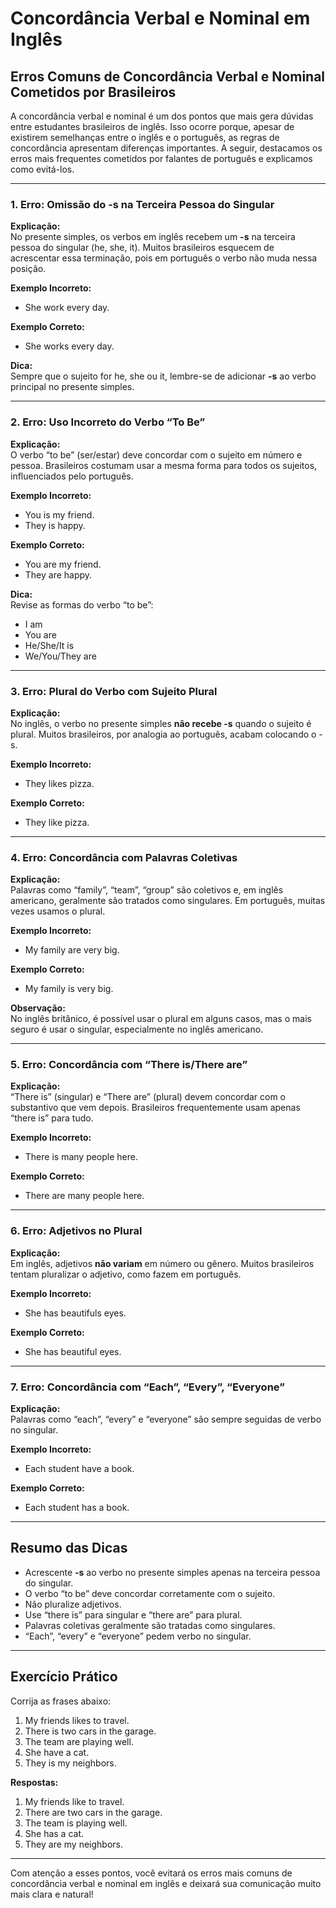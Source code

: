 
# Concordância Verbal e Nominal em Inglês

## Erros Comuns de Concordância Verbal e Nominal Cometidos por Brasileiros

A concordância verbal e nominal é um dos pontos que mais gera dúvidas entre estudantes brasileiros de inglês. Isso ocorre porque, apesar de existirem semelhanças entre o inglês e o português, as regras de concordância apresentam diferenças importantes. A seguir, destacamos os erros mais frequentes cometidos por falantes de português e explicamos como evitá-los.

---

### 1. **Erro: Omissão do -s na Terceira Pessoa do Singular**

**Explicação:**  
No presente simples, os verbos em inglês recebem um **-s** na terceira pessoa do singular (he, she, it). Muitos brasileiros esquecem de acrescentar essa terminação, pois em português o verbo não muda nessa posição.

**Exemplo Incorreto:**  
- She work every day.

**Exemplo Correto:**  
- She works every day.

**Dica:**  
Sempre que o sujeito for he, she ou it, lembre-se de adicionar **-s** ao verbo principal no presente simples.

---

### 2. **Erro: Uso Incorreto do Verbo “To Be”**

**Explicação:**  
O verbo “to be” (ser/estar) deve concordar com o sujeito em número e pessoa. Brasileiros costumam usar a mesma forma para todos os sujeitos, influenciados pelo português.

**Exemplo Incorreto:**  
- You is my friend.
- They is happy.

**Exemplo Correto:**  
- You are my friend.
- They are happy.

**Dica:**  
Revise as formas do verbo “to be”:
- I am
- You are
- He/She/It is
- We/You/They are

---

### 3. **Erro: Plural do Verbo com Sujeito Plural**

**Explicação:**  
No inglês, o verbo no presente simples **não recebe -s** quando o sujeito é plural. Muitos brasileiros, por analogia ao português, acabam colocando o -s.

**Exemplo Incorreto:**  
- They likes pizza.

**Exemplo Correto:**  
- They like pizza.

---

### 4. **Erro: Concordância com Palavras Coletivas**

**Explicação:**  
Palavras como “family”, “team”, “group” são coletivos e, em inglês americano, geralmente são tratados como singulares. Em português, muitas vezes usamos o plural.

**Exemplo Incorreto:**  
- My family are very big.

**Exemplo Correto:**  
- My family is very big.

**Observação:**  
No inglês britânico, é possível usar o plural em alguns casos, mas o mais seguro é usar o singular, especialmente no inglês americano.

---

### 5. **Erro: Concordância com “There is/There are”**

**Explicação:**  
“There is” (singular) e “There are” (plural) devem concordar com o substantivo que vem depois. Brasileiros frequentemente usam apenas “there is” para tudo.

**Exemplo Incorreto:**  
- There is many people here.

**Exemplo Correto:**  
- There are many people here.

---

### 6. **Erro: Adjetivos no Plural**

**Explicação:**  
Em inglês, adjetivos **não variam** em número ou gênero. Muitos brasileiros tentam pluralizar o adjetivo, como fazem em português.

**Exemplo Incorreto:**  
- She has beautifuls eyes.

**Exemplo Correto:**  
- She has beautiful eyes.

---

### 7. **Erro: Concordância com “Each”, “Every”, “Everyone”**

**Explicação:**  
Palavras como “each”, “every” e “everyone” são sempre seguidas de verbo no singular.

**Exemplo Incorreto:**  
- Each student have a book.

**Exemplo Correto:**  
- Each student has a book.

---

## Resumo das Dicas

- Acrescente **-s** ao verbo no presente simples apenas na terceira pessoa do singular.
- O verbo “to be” deve concordar corretamente com o sujeito.
- Não pluralize adjetivos.
- Use “there is” para singular e “there are” para plural.
- Palavras coletivas geralmente são tratadas como singulares.
- “Each”, “every” e “everyone” pedem verbo no singular.

---

## Exercício Prático

Corrija as frases abaixo:

1. My friends likes to travel.
2. There is two cars in the garage.
3. The team are playing well.
4. She have a cat.
5. They is my neighbors.

**Respostas:**

1. My friends like to travel.
2. There are two cars in the garage.
3. The team is playing well.
4. She has a cat.
5. They are my neighbors.

---

Com atenção a esses pontos, você evitará os erros mais comuns de concordância verbal e nominal em inglês e deixará sua comunicação muito mais clara e natural!
```

